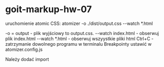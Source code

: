 # goit-markup-hw-07

uruchomienie atomic CSS:
atomizer -o ./dist/output.css --watch *.html 

-o = output - plik wyjściowy to output.css.
--watch index.html - obserwuj plik index.html
--watch *.html - obserwuj wszyystkie pliki html
Ctrl+C - zatrzymanie dowolnego programu w terminalu
Breakpointy ustawić w atomizer.config.js

Należy dodać import     
